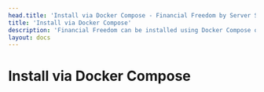```yaml
---
head.title: 'Install via Docker Compose - Financial Freedom by Server Side Up'
title: 'Install via Docker Compose'
description: 'Financial Freedom can be installed using Docker Compose on any host that supports Docker Compose.'
layout: docs
---
```


# Install via Docker Compose